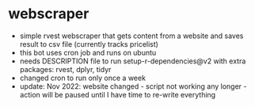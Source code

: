 # webscraper
* simple rvest webscraper that gets content from a website and saves result to csv file
(currently tracks pricelist)
* this bot uses cron job and runs on ubuntu
* needs DESCRIPTION file to run setup-r-dependencies@v2 with extra packages: rvest, dplyr, tidyr
* changed cron to run only once a week
* update: Nov 2022: website changed - script not working any longer - action will be paused until I have time to re-write everything

